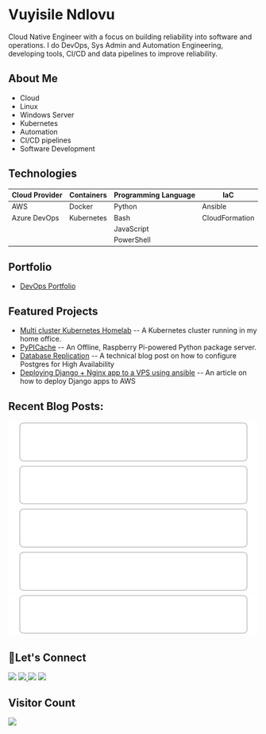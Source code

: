 # Vuyisile Ndlovu

Cloud Native Engineer with a focus on building reliability into software and operations. I do DevOps, Sys Admin and Automation Engineering, developing tools, CI/CD and data pipelines to improve reliability.

## About Me

- Cloud
- Linux 
- Windows Server
- Kubernetes
- Automation
- CI/CD pipelines
- Software Development

## Technologies
| Cloud Provider | Containers  | Programming Language | IaC              |
|----------------|-------------|----------------------|------------------|
| AWS            | Docker      | Python               | Ansible          |
| Azure DevOps   | Kubernetes  | Bash                 | CloudFormation   |
|                |             | JavaScript           |                  |
|                |             | PowerShell           |                  |

## Portfolio

- [DevOps Portfolio](https://github.com/terrameijar/DevOps-Snippets/)

## Featured Projects

- [Multi cluster Kubernetes Homelab](https://github.com/terrameijar/homelab-infrastructure) -- A Kubernetes cluster running in my home office.
- [PyPICache](https://terrameijar.github.io/PyPICache/) -- An Offline, Raspberry Pi-powered Python package server.
- [Database Replication](https://vuyisile.com/high-availability-in-postgresql-replication-with-docker/) -- A technical blog post on how to configure Postgres for High Availability
- [Deploying Django + Nginx app to a VPS using ansible](https://vuyisile.com/deploying-a-django-nginx-application-to-a-vps-with-ansible/) -- An article on how to deploy Django apps to AWS

## Recent Blog Posts:

<!-- blog-post-list:start -->
[![Installing Cert-Manager in Kubernetes](https://raw.githubusercontent.com/terrameijar/terrameijar/main/blog-post-list-output/Vuyisile's_Blog/Installing_Cert-Manager_in_Kubernetes.svg)](https://vuyisile.com/installing-cert-manager-in-kubernetes/)
[![Homelab Kubernetes Cluster](https://raw.githubusercontent.com/terrameijar/terrameijar/main/blog-post-list-output/Vuyisile's_Blog/Homelab_Kubernetes_Cluster.svg)](https://vuyisile.com/homelab-kubernetes-cluster/)
[![Exposing Homelab services using SSH](https://raw.githubusercontent.com/terrameijar/terrameijar/main/blog-post-list-output/Vuyisile's_Blog/Exposing_Homelab_services_using_SSH.svg)](https://vuyisile.com/exposing-homelab-services-using-ssh/)
[![Video Processing on AWS: Configuring AWS S3 Bucket Notifications with AWS SQS](https://raw.githubusercontent.com/terrameijar/terrameijar/main/blog-post-list-output/Vuyisile's_Blog/Video_Processing_on_AWS__Configuring_AWS_S3_Bucket_Notifications_with_AWS_SQS.svg)](https://vuyisile.com/video-processing-on-aws-configuring-aws-s3-bucket-notifications-with-aws-sqs/)
[![How To Self-Host A Web Application](https://raw.githubusercontent.com/terrameijar/terrameijar/main/blog-post-list-output/Vuyisile's_Blog/How_To_Self-Host_A_Web_Application.svg)](https://vuyisile.com/how-to-self-host-a-web-application/)


<!-- blog-post-list:end -->

## 🤝Let's Connect

<p>
  <a href="https://twitter.com/terrameijar"><img src="https://img.shields.io/badge/twitter-%231DA1F2.svg?&style=for-the-badge&logo=twitter&logoColor=white" height=25></a> 
  <a href="https://www.linkedin.com/in/vuyisile-ndlovu-080b3891/"><img src="https://img.shields.io/badge/linkedin-%230077B5.svg?&style=for-the-badge&logo=linkedin&logoColor=white" height=25> </a>
  <a href="https://dev.to/vndlovu"><img src="https://img.shields.io/badge/dev.to-0A0A0A?style=for-the-badge&logo=devdotto&logoColor=white" height=25></a> 
  <a href="mailto:vuyisilendlovu@gmail.com"><img src="https://img.shields.io/badge/gmail-%EA4225.svg?&style=for-the-badge&logo=gmail&logoColor=red" height=25></a>
</p>

## Visitor Count

![](https://komarev.com/ghpvc/?username=terrameijar)
